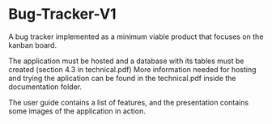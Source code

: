 # Bug-Tracker-V1
A bug tracker implemented as a minimum viable product that focuses on the kanban board.

The application must be hosted and a database with its tables must be created (section 4.3 in technical.pdf) 
More information needed for hosting and trying the aplication can be found in the technical.pdf inside the documentation folder.

The user guide contains a list of features, and the presentation contains some images of the application in action.
